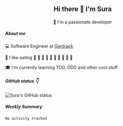 ## <p align="center"> Hi there 👋 I'm Sura </p>

<p align="center">  🌱 I'm a passionate developer </p>

##### About me

:computer: Software Engineer at [Gentrack](https://www.gentrack.com/)

:sparkling_heart: I like eating :sushi: :rice_ball: :curry: :spaghetti: :hamburger: :custard: :watermelon: :cherries: :peach: :melon:

:mortar_board: I'm currently learning TDD, DDD and other cool stuff

##### GitHub status :point_down:
![Sura's GitHub status](https://github-readme-stats.vercel.app/api?username=gutongww&show_icons=true)

##### Weekly Summary



<!--START_SECTION:waka-->

```text
No activity tracked
```

<!--END_SECTION:waka-->



<!--
**gutongww/gutongww** is a ✨ _special_ ✨ repository because its `README.md` (this file) appears on your GitHub profile.

Here are some ideas to get you started:

- 🔭 I’m currently working on ...
- 🌱 I’m currently learning ...
- 👯 I’m looking to collaborate on ...
- 🤔 I’m looking for help with ...
- 💬 Ask me about ...
- 📫 How to reach me: ...
- 😄 Pronouns: ...
- ⚡ Fun fact: ...
-->
